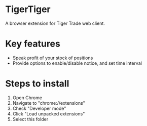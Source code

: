 # TigerTiger
A browser extension for Tiger Trade web client.

# Key features
* Speak profit of your stock of positions
* Provide options to enable/disable notice, and set time interval

# Steps to install
1. Open Chrome
2. Navigate to "chrome://extensions"
3. Check "Developer mode"
4. Click "Load unpacked extensions"
5. Select this folder